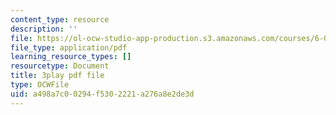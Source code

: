 ```yaml
---
content_type: resource
description: ''
file: https://ol-ocw-studio-app-production.s3.amazonaws.com/courses/6-0001-introduction-to-computer-science-and-programming-in-python-fall-2016/a498a7c00294f5302221a276a8e2de3d_0Whyfs88TYE.pdf
file_type: application/pdf
learning_resource_types: []
resourcetype: Document
title: 3play pdf file
type: OCWFile
uid: a498a7c0-0294-f530-2221-a276a8e2de3d
---
```


